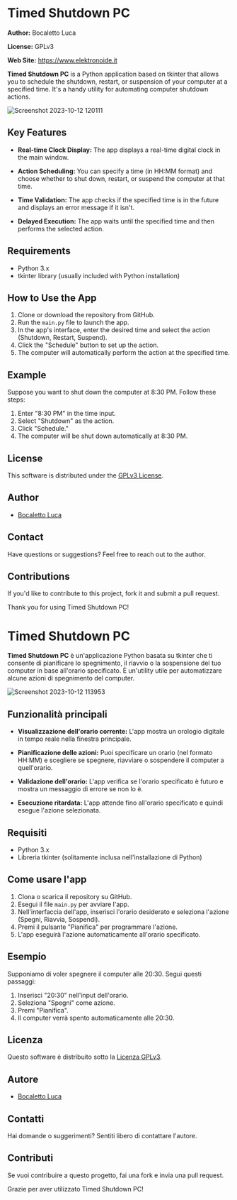 # Timed Shutdown PC

**Author:** Bocaletto Luca

**License:** GPLv3

**Web Site:** https://www.elektronoide.it

**Timed Shutdown PC** is a Python application based on tkinter that allows you to schedule the shutdown, restart, or suspension of your computer at a specified time. It's a handy utility for automating computer shutdown actions.

![Screenshot 2023-10-12 120111](https://github.com/elektronoide/Timed-Shutdown-PC/assets/134635227/99b10534-34ae-4bdd-8701-fad258faceef)

## Key Features

- **Real-time Clock Display:** The app displays a real-time digital clock in the main window.

- **Action Scheduling:** You can specify a time (in HH:MM format) and choose whether to shut down, restart, or suspend the computer at that time.

- **Time Validation:** The app checks if the specified time is in the future and displays an error message if it isn't.

- **Delayed Execution:** The app waits until the specified time and then performs the selected action.

## Requirements

- Python 3.x
- tkinter library (usually included with Python installation)

## How to Use the App

1. Clone or download the repository from GitHub.
2. Run the `main.py` file to launch the app.
3. In the app's interface, enter the desired time and select the action (Shutdown, Restart, Suspend).
4. Click the "Schedule" button to set up the action.
5. The computer will automatically perform the action at the specified time.

## Example

Suppose you want to shut down the computer at 8:30 PM. Follow these steps:

1. Enter "8:30 PM" in the time input.
2. Select "Shutdown" as the action.
3. Click "Schedule."
4. The computer will be shut down automatically at 8:30 PM.

## License

This software is distributed under the [GPLv3 License](LICENSE).

## Author

- [Bocaletto Luca](https://github.com/elektronoide)

## Contact

Have questions or suggestions? Feel free to reach out to the author.

## Contributions

If you'd like to contribute to this project, fork it and submit a pull request.

Thank you for using Timed Shutdown PC!

# Timed Shutdown PC

**Timed Shutdown PC** è un'applicazione Python basata su tkinter che ti consente di pianificare lo spegnimento, il riavvio o la sospensione del tuo computer in base all'orario specificato. È un'utility utile per automatizzare alcune azioni di spegnimento del computer.

![Screenshot 2023-10-12 113953](https://github.com/elektronoide/Timed-Shutdown-PC/assets/134635227/3e820e0e-766a-4f37-8fa2-c6dc912b57d4)

## Funzionalità principali

- **Visualizzazione dell'orario corrente:** L'app mostra un orologio digitale in tempo reale nella finestra principale.

- **Pianificazione delle azioni:** Puoi specificare un orario (nel formato HH:MM) e scegliere se spegnere, riavviare o sospendere il computer a quell'orario.

- **Validazione dell'orario:** L'app verifica se l'orario specificato è futuro e mostra un messaggio di errore se non lo è.

- **Esecuzione ritardata:** L'app attende fino all'orario specificato e quindi esegue l'azione selezionata.

## Requisiti

- Python 3.x
- Libreria tkinter (solitamente inclusa nell'installazione di Python)

## Come usare l'app

1. Clona o scarica il repository su GitHub.
2. Esegui il file `main.py` per avviare l'app.
3. Nell'interfaccia dell'app, inserisci l'orario desiderato e seleziona l'azione (Spegni, Riavvia, Sospendi).
4. Premi il pulsante "Pianifica" per programmare l'azione.
5. L'app eseguirà l'azione automaticamente all'orario specificato.

## Esempio

Supponiamo di voler spegnere il computer alle 20:30. Segui questi passaggi:

1. Inserisci "20:30" nell'input dell'orario.
2. Seleziona "Spegni" come azione.
3. Premi "Pianifica".
4. Il computer verrà spento automaticamente alle 20:30.

## Licenza

Questo software è distribuito sotto la [Licenza GPLv3](LICENSE).

## Autore

- [Bocaletto Luca](https://github.com/elektronoide)

## Contatti

Hai domande o suggerimenti? Sentiti libero di contattare l'autore.

## Contributi

Se vuoi contribuire a questo progetto, fai una fork e invia una pull request.

Grazie per aver utilizzato Timed Shutdown PC!
